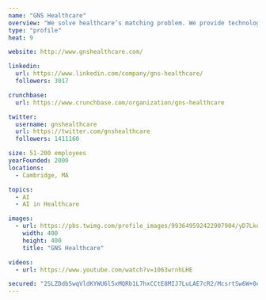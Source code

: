 ```yaml
---
name: "GNS Healthcare"
overview: "We solve healthcare’s matching problem. We provide technology, services, and solutions that precisely match health interventions to individuals, helping our clients improve health outcomes and avoid the billions of healthcare dollars wasted on ineffective treatments."
type: "profile"
heat: 9

website: http://www.gnshealthcare.com/

linkedin:
  url: https://www.linkedin.com/company/gns-healthcare/
  followers: 3017

crunchbase:
  url: https://www.crunchbase.com/organization/gns-healthcare

twitter:
  username: gnshealthcare
  url: https://twitter.com/gnshealthcare
  followers: 1411160

size: 51-200 employees
yearFounded: 2000
locations:
  - Cambridge, MA

topics:
  - AI
  - AI in Healthcare

images:
  - url: https://pbs.twimg.com/profile_images/993649592422907904/yD7LkqU2_400x400.jpg
    width: 400
    height: 400
    title: "GNS Healthcare"

videos:
  - url: https://www.youtube.com/watch?v=1063wrnhLHE

secured: "2SLZDdb5wqVldKYWU6l5xMQRb1L7hxCCtE8MIJ7LuLAE7cR2/McsrtSw6W+0enLOdq7opFSgaLY73xnjE/ZLKwyoTK/bWNp1Jp3uWX1Ii96RHXwlBFZlfgyXOLHEyQSCzXbglbF+sUHUjGh+I8W8GTU4z0ICmEW5Wl1wJ+poSgmHAE2QkreQH39Smnerw4nFuFz2kzHFIaW9XNpqNybXrv+xOYkd0ShlXWHW27xaBXMCzryiBnA9X/y1ehfxKH8ceFAn9DYGsqSpGJtUBytPLg==;AG+jI4p1tB6fs2gYSByLqg=="
---
```


